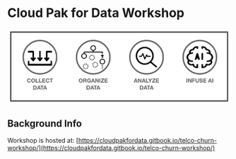 # Cloud Pak for Data Workshop

!["cp4data"](workshop/.gitbook/assets/images/generic/cp4data.png)

## Background Info

Workshop is hosted at: [https://cloudpakfordata.gitbook.io/telco-churn-workshop/](https://cloudpakfordata.gitbook.io/telco-churn-workshop/)

